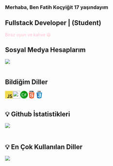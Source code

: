 
### Merhaba, Ben Fatih Koçyiğit 17 yaşındayım

## Fullstack Developer | (Student)

<font color="pink">Biraz oyun ve kahve 😃 </font>

## Sosyal Medya Hesaplarım

[<img  width="22" src="(https://img.shields.io/badge/-Instagram-C13584?style=flat-quare&labelColor=C13584&logo=instagram&logoColor=white&link=link)" align="left" />][instagram]

<br />
<br />

## Bildiğim Diller

<img align="left" src="https://raw.githubusercontent.com/github/explore/80688e429a7d4ef2fca1e82350fe8e3517d3494d/topics/javascript/javascript.png" width="25" height="25" />
<img align="left" src="https://brandslogos.com/wp-content/uploads/images/large/java-logo-1.png" width="25" height="25"/>
<img align="left" src="https://raw.githubusercontent.com/github/explore/80688e429a7d4ef2fca1e82350fe8e3517d3494d/topics/csharp/csharp.png" width="25" height="25" />
<img align="left"  src="https://raw.githubusercontent.com/github/explore/80688e429a7d4ef2fca1e82350fe8e3517d3494d/topics/html/html.png" width="25" height="25" />
<img align="left" src="https://raw.githubusercontent.com/github/explore/80688e429a7d4ef2fca1e82350fe8e3517d3494d/topics/css/css.png" width="25" height="25" />

<br />
<br />


## <summary>:bulb: Github İstatistikleri</summary>
<img src="https://github-readme-stats.vercel.app/api?username=FatihKocyigit34&theme=dark" >


<br />
<br />


## <summary>:bulb:  En Çok Kullanılan Diller</summary>
<img src="https://github-readme-stats.vercel.app/api/top-langs/?username=FatihKocyigit34&layout=compact&theme=dark" >

[instagram]: https://instagram.com/c4f0.0
